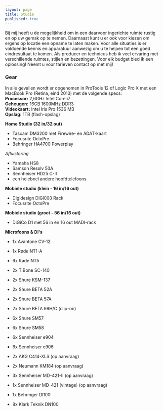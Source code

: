 ```yaml
---
layout: page
title: Studio
published: true
---
```




Bij mij heeft u de mogelijkheid om in een daarvoor ingerichte ruimte rustig en op uw gemak op te nemen. Daarnaast kunt u er ook voor kiezen om ergens op locatie een opname te laten maken. Voor alle situaties is er voldoende kennis en apparatuur aanwezig om u te helpen tot een goed eindresultaat te komen. 
Als producer en technicus heb ik veel ervaring met verschillende ruimtes, stijlen en bezettingen. Voor elk budget bied ik een oplossing! Neemt u voor tarieven contact op met mij! 

### Gear
In alle gevallen wordt er opgenomen in ProTools 12 of Logic Pro X met een MacBook Pro (Retina, eind 2013) met de volgende specs:  
**Processor:** 2,6GHz Intel Core i7  
**Geheugen:** 16GB 1600MHz DDR3  
**Videokaart:** Intel Iris Pro 1536 MB  
**Opslag:** 1TB (flash-opslag)  

**Home Studio (32 in/32 out)**

- Tascam DM3200 met Firewire- en ADAT-kaart    
- Focusrite OctoPre  
- Behringer HA4700 Powerplay  

_Afluistering_

- Yamaha HS8  
- Samson Resolv 50A  
- Sennheiser HD25 C-II  
- een heleboel andere hoofdtelefoons  

**Mobiele studio (klein - 16 in/16 out)**

- Digidesign DIGI003 Rack  
- Focusrite OctoPre  

**Mobiele studio (groot - 56 in/16 out)**

- DiGiCo D1 met 56 in en 16 out MADI-rack  

**Microfoons & DI's**

- 1x Avantone CV-12
- 1x Røde NT1-A
- 6x Røde NT5
- 2x T.Bone SC-140
- 2x Shure KSM-137
- 2x Shure BETA 52A
- 2x Shure BETA 57A
- 2x Shure BETA 98H/C (clip-on)
- 6x Shure SM57
- 6x Shure SM58
- 6x Sennheiser e904
- 6x Sennheiser e906
- 2x AKG C414-XLS (op aanvraag)
- 2x Neumann KM184 (op aanvraag)
- 3x Sennheiser MD-421-II (op aanvraag)
- 1x Sennheiser MD-421 (vintage) (op aanvraag)  

- 1x Behringer DI100  
- 8x Klark Teknik DN100
